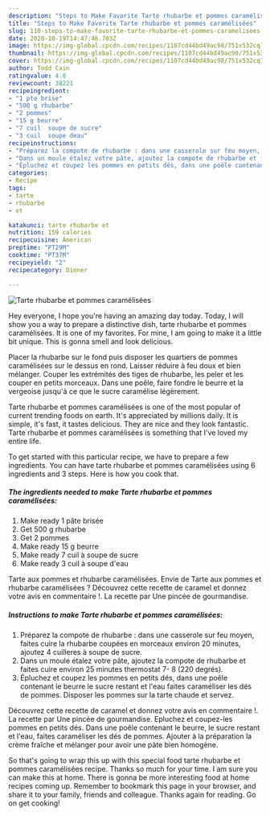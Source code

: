 ```yaml
---
description: "Steps to Make Favorite Tarte rhubarbe et pommes caramélisées"
title: "Steps to Make Favorite Tarte rhubarbe et pommes caramélisées"
slug: 110-steps-to-make-favorite-tarte-rhubarbe-et-pommes-caramelisees
date: 2020-10-19T14:47:46.703Z
image: https://img-global.cpcdn.com/recipes/1107cd44bd49ac98/751x532cq70/tarte-rhubarbe-et-pommes-caramelisees-photo-principale-de-la-recette.jpg
thumbnail: https://img-global.cpcdn.com/recipes/1107cd44bd49ac98/751x532cq70/tarte-rhubarbe-et-pommes-caramelisees-photo-principale-de-la-recette.jpg
cover: https://img-global.cpcdn.com/recipes/1107cd44bd49ac98/751x532cq70/tarte-rhubarbe-et-pommes-caramelisees-photo-principale-de-la-recette.jpg
author: Todd Cain
ratingvalue: 4.8
reviewcount: 38221
recipeingredient:
- "1 pte brise"
- "500 g rhubarbe"
- "2 pommes"
- "15 g beurre"
- "7 cuil  soupe de sucre"
- "3 cuil  soupe deau"
recipeinstructions:
- "Préparez la compote de rhubarbe : dans une casserole sur feu moyen, faites cuire la rhubarbe coupées en morceaux environ 20 minutes, ajoutez 4 cuilleres à soupe de sucre."
- "Dans un moule étalez votre pâte, ajoutez la compote de rhubarbe et faites cuire environ 25 minutes thermostat 7- 8 (220 degrés)."
- "Épluchez et coupez les pommes en petits dés, dans une poêle contenant le beurre le sucre restant et l&#39;eau faites caraméliser les dés de pommes. Disposer les pommes sur la tarte chaude et servez."
categories:
- Recipe
tags:
- tarte
- rhubarbe
- et

katakunci: tarte rhubarbe et 
nutrition: 159 calories
recipecuisine: American
preptime: "PT29M"
cooktime: "PT37M"
recipeyield: "2"
recipecategory: Dinner

---
```



![Tarte rhubarbe et pommes caramélisées](https://img-global.cpcdn.com/recipes/1107cd44bd49ac98/751x532cq70/tarte-rhubarbe-et-pommes-caramelisees-photo-principale-de-la-recette.jpg)

Hey everyone, I hope you're having an amazing day today. Today, I will show you a way to prepare a distinctive dish, tarte rhubarbe et pommes caramélisées. It is one of my favorites. For mine, I am going to make it a little bit unique. This is gonna smell and look delicious.

Placer la rhubarbe sur le fond puis disposer les quartiers de pommes caramélisées sur le dessus en rond. Laisser réduire à feu doux et bien mélanger. Couper les extrémités des tiges de rhubarbe, les peler et les couper en petits morceaux. Dans une poêle, faire fondre le beurre et la vergeoise jusqu&#39;à ce que le sucre caramélise légèrement.

Tarte rhubarbe et pommes caramélisées is one of the most popular of current trending foods on earth. It's appreciated by millions daily. It is simple, it's fast, it tastes delicious. They are nice and they look fantastic. Tarte rhubarbe et pommes caramélisées is something that I've loved my entire life.


To get started with this particular recipe, we have to prepare a few ingredients. You can have tarte rhubarbe et pommes caramélisées using 6 ingredients and 3 steps. Here is how you cook that.

<!--inarticleads1-->

##### The ingredients needed to make Tarte rhubarbe et pommes caramélisées:

1. Make ready 1 pâte brisée
1. Get 500 g rhubarbe
1. Get 2 pommes
1. Make ready 15 g beurre
1. Make ready 7 cuil à soupe de sucre
1. Make ready 3 cuil à soupe d&#39;eau


Tarte aux pommes et rhubarbe caramélisées. Envie de Tarte aux pommes et rhubarbe caramélisées ? Découvrez cette recette de caramel et donnez votre avis en commentaire !. La recette par Une pincée de gourmandise. 

<!--inarticleads2-->

##### Instructions to make Tarte rhubarbe et pommes caramélisées:

1. Préparez la compote de rhubarbe : dans une casserole sur feu moyen, faites cuire la rhubarbe coupées en morceaux environ 20 minutes, ajoutez 4 cuilleres à soupe de sucre.
1. Dans un moule étalez votre pâte, ajoutez la compote de rhubarbe et faites cuire environ 25 minutes thermostat 7- 8 (220 degrés).
1. Épluchez et coupez les pommes en petits dés, dans une poêle contenant le beurre le sucre restant et l&#39;eau faites caraméliser les dés de pommes. Disposer les pommes sur la tarte chaude et servez.


Découvrez cette recette de caramel et donnez votre avis en commentaire !. La recette par Une pincée de gourmandise. Epluchez et coupez-les pommes en petits dés. Dans une poêle contenant le beurre, le sucre restant et l&#39;eau, faites caraméliser les dés de pommes. Ajouter à la préparation la crème fraîche et mélanger pour avoir une pâte bien homogène. 

So that's going to wrap this up with this special food tarte rhubarbe et pommes caramélisées recipe. Thanks so much for your time. I am sure you can make this at home. There is gonna be more interesting food at home recipes coming up. Remember to bookmark this page in your browser, and share it to your family, friends and colleague. Thanks again for reading. Go on get cooking!
